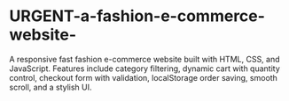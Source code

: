 # URGENT-a-fashion-e-commerce-website-
A responsive fast fashion e-commerce website built with HTML, CSS, and JavaScript. Features include category filtering, dynamic cart with quantity control, checkout form with validation, localStorage order saving, smooth scroll, and a stylish UI.
